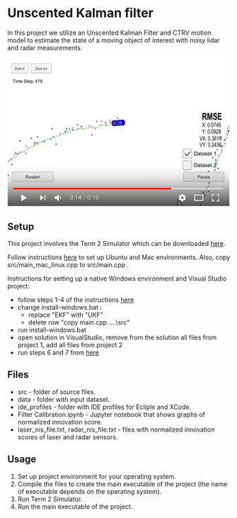 # Unscented Kalman filter

In this project we utilize an Unscented Kalman Filter and CTRV motion model to estimate the state of a moving object of interest with noisy lidar and radar measurements. 

[![simulator test](images/screenshot.png)](https://www.youtube.com/watch?v=g-3H8dU-fH0) 

## Setup

This project involves the Term 2 Simulator which can be downloaded [here](https://github.com/udacity/self-driving-car-sim/releases).

Follow instructions [here](https://github.com/udacity/CarND-Unscented-Kalman-Filter-Project) to set up Ubuntu and Mac environments. Also, copy src/main\_mac\_linux.cpp to src/main.cpp . 

Instructions for 
setting up a native Windows environment and Visual Studio project:

* follow steps 1-4 of the instructions [here](https://github.com/fkeidel/CarND-Term2-ide-profile-VisualStudio/tree/master/VisualStudio)
* change install-windows.bat :
    - replace "EKF" with "UKF"
    - delete row  "copy main.cpp ..\..\src" 
* run install-windows.bat 
* open solution in VisualStudio, remove from the solution all files from project 1, add all files from project 2
* run steps 6 and 7 from [here](https://github.com/fkeidel/CarND-Term2-ide-profile-VisualStudio/tree/master/VisualStudio)

## Files
* src - folder of source files.
* data - folder with input dataset.
* ide_profiles - folder with IDE profiles for Ecliple and XCode.
* Filter Calibration.ipynb - Jupyter notebook that shows graphs of normalized innovation score. 
* laser\_nis\_file.txt, radar\_nis\_file.txt - files with normalized innovation scores of laser and radar sensors.  

## Usage
1. Set up project environment for your operating system.
2. Compile the files to create the main executable of the project (the name of executable depends on the operating system).
3. Run Term 2 Simulator. 
4. Run the main executable of the project.
